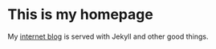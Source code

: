 # This is my homepage

My [internet blog](http://reyhan.org) is served with Jekyll and other good things.